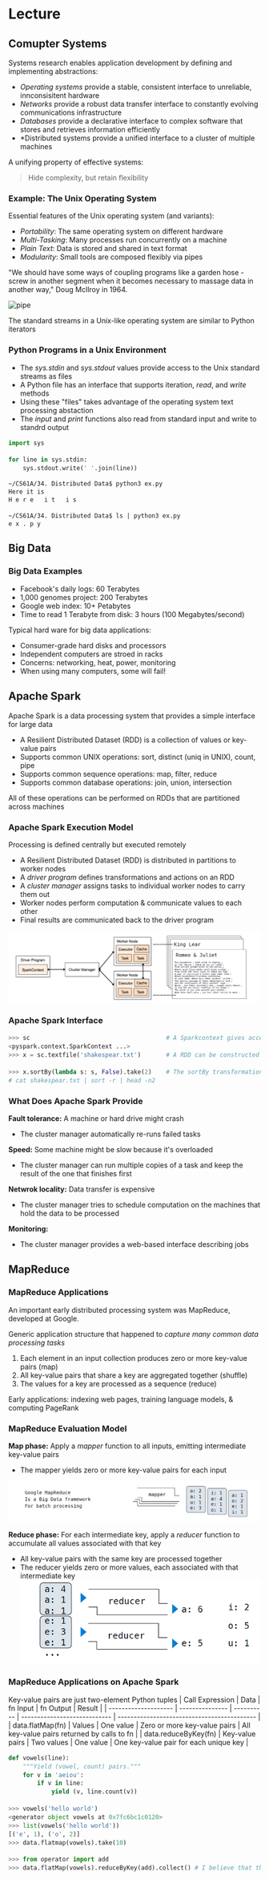 # Lecture
## Comupter Systems
Systems research enables application development by defining and implementing abstractions:
- *Operating systems* provide a stable, consistent interface to unreliable, innconsisitent hardware
- *Networks* provide a robust data transfer interface to constantly evolving communications infrastructure
- *Databases* provide a declarative interface to complex software that stores and retrieves information efficiently
- *Distributed systems provide a unified interface to a cluster of multiple machines

A unifying property of effective systems:
> Hide complexity, but retain flexibility

### Example: The Unix Operating System
Essential features of the Unix operating system (and variants):
- *Portability*: The same operating system on different hardware
- *Multi-Tasking*: Many processes run concurrently on a machine
- *Plain Text*: Data is stored and shared in text format
- *Modularity*: Small tools are composed flexibly via pipes

"We should have some ways of coupling programs like a garden hose - screw in another segment when it becomes necessary to massage data in another way," Doug McIlroy in 1964.

![pipe](/CS/CS61A/imgs/pipe.png)

The standard streams in a Unix-like operating system are similar to Python iterators

### Python Programs in a Unix Environment
- The *sys.stdin* and *sys.stdout* values provide access to the Unix standard streams as files
- A Python file has an interface that supports iteration, *read*, and *write* methods
- Using these "files" takes advantage of the operating system text processing abstaction
- The *input* and *print* functions also read from standard input and write to standrd output

```py
import sys

for line in sys.stdin:
    sys.stdout.write(' '.join(line))
```
```
~/CS61A/34. Distributed Data$ python3 ex.py
Here it is
H e r e   i t   i s 

~/CS61A/34. Distributed Data$ ls | python3 ex.py
e x . p y
```

## Big Data
### Big Data Examples
- Facebook's daily logs: 60 Terabytes
- 1,000 genomes project: 200 Terabytes
- Google web index: 10+ Petabytes
- Time to read 1 Terabyte from disk: 3 hours (100 Megabytes/second)

Typical hard ware for big data applications:
- Consumer-grade hard disks and processors
- Independent computers are stroed in racks
- Concerns: networking, heat, power, monitoring
- When using many computers, some will fail!

## Apache Spark
Apache Spark is a data processing system that provides a simple interface for large data
- A Resilient Distributed Dataset (RDD) is a collection of values or key-value pairs
- Supports common UNIX operations: sort, distinct (uniq in UNIX), count, pipe
- Supports common sequence operations: map, filter, reduce
- Supports common database operations: join, union, intersection

All of these operations can be performed on RDDs that are partitioned across machines

### Apache Spark Execution Model
Processing is defined centrally but executed remotely
- A Resilient Distributed Dataset (RDD) is distributed in partitions to worker nodes
- A *driver program* defines transformations and actions on an RDD
- A *cluster manager* assigns tasks to individual worker nodes to carry them out
- Worker nodes perform computation & communicate values to each other
- Final results are communicated back to the driver program

![execution-model](imgs/Apache%20Spark%20Execution%20Model.png)

### Apache Spark Interface
```py
>>> sc                                      # A Sparkcontext gives access to the cluster manager
<pyspark.context.SparkContext ...>
>>> x = sc.textfile('shakespear.txt')       # A RDD can be constructed from the lines of a text file

>>> x.sortBy(lambda s: s, False).take(2)    # The sortBy transformation and take action are methods
# cat shakespear.txt | sort -r | head -n2
```

### What Does Apache Spark Provide
**Fault tolerance:** A machine or hard drive might crash
- The cluster manager automatically re-runs failed tasks

**Speed:** Some machine might be slow because it's overloaded
- The cluster manager can run multiple copies of a task and keep the result of the one that finishes first

**Netwrok locality:** Data transfer is expensive
- The cluster manager tries to schedule computation on the machines that hold the data to be processed

**Monitoring:**
- The cluster manager provides a web-based interface describing jobs

## MapReduce
### MapReduce Applications
An important early distributed processing system was MapReduce, developed at Google.

Generic application structure that happened to *capture many common data processing tasks*
1. Each element in an input collection produces zero or more key-value pairs (map)
2. All key-value pairs that share a key are aggregated together (shuffle)
3. The values for a key are processed as a sequence (reduce)

Early applications: indexing web pages, training language models, & computing PageRank

### MapReduce Evaluation Model
**Map phase:** Apply a *mapper* function to all inputs, emitting intermediate key-value pairs
- The mapper yields zero or more key-value pairs for each input

![map-phase](imgs/map%20phase.png)

**Reduce phase:** For each intermediate key, apply a *reducer* function to accumulate all values associated with that key
- All key-value pairs with the same key are processed together
- The reducer yields zero or more values, each associated with that intermediate key
![reduce-phase](imgs/reduce-phase.png)

### MapReduce Applications on Apache Spark
Key-value pairs are just two-element Python tuples
| Call Expression      | Data            | fn Input   | fn Output                    | Result                                      |
| -------------------- | --------------- | ---------- | ---------------------------- | ------------------------------------------- |
| data.flatMap(fn)     | Values          | One value  | Zero or more key-value pairs | All key-value pairs returned by calls to fn |
| data.reduceByKey(fn) | Key-value pairs | Two values | One value                    | One key-value pair for each unique key      |

```py
def vowels(line):
    """Yield (vowel, count) pairs."""
    for v in 'aeiou':
        if v in line:
            yield (v, line.count(v))

>>> vowels('hello world')
<generator object vowels at 0x7fc6bc1c0120>
>>> list(vowels('hello world'))
[('e', 1), ('o', 2)]
>>> data.flatmap(vowels).take(10)

>>> from operator import add
>>> data.flatMap(vowels).reduceByKey(add).collect() # I believe that the two values input of fn uses the same mechanism as foldl, values here are values of the same key.